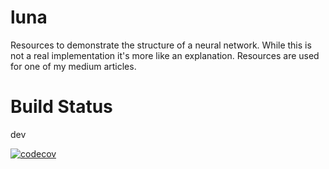 # luna
Resources to demonstrate the structure of a neural network. While this is not a real implementation it's more like an explanation. Resources are used for one of my medium articles.

# Build Status
dev

[![codecov](https://codecov.io/gh/FelixKlauke/luna/branch/dev/graph/badge.svg?token=WFOUSXJASg)](https://codecov.io/gh/FelixKlauke/luna)
